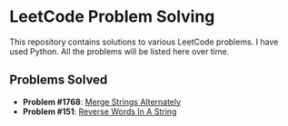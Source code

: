 # LeetCode Problem Solving

This repository contains solutions to various LeetCode problems. I have used Python. All the problems will be listed here over time.

## Problems Solved
- **Problem #1768**: [Merge Strings Alternately](https://leetcode.com/problems/merge-strings-alternately/description/?envType=study-plan-v2&envId=leetcode-75) 
- **Problem #151**: [Reverse Words In A String](https://leetcode.com/problems/reverse-words-in-a-string/description/?envType=study-plan-v2&envId=leetcode-75)
